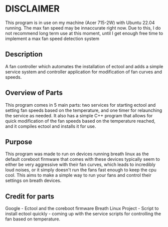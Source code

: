 # DISCLAIMER
This program is in use on my machine (Acer 715-2W) with Ubuntu 22.04 running. The max fan speed may be innaccurate right now. Due to this, I do not recommend long term use at this moment, until I get enough free time to implement a max fan speed detection system

## Description
A fan controller which automates the installation of ectool and adds a simple service system and controller application for modification of fan curves and speeds.

## Overview of Parts
This program comes in 5 main parts: two services for starting ectool and setting fan speeds based on the temperature, and one timer for relaunching the service as needed. It also has a simple C++ program that allows for quick modification of the fan speeds based on the temperature reached, and it compiles ectool and installs it for use.

## Purpose
This program was made to run on devices running breath linux as the default coreboot firmware that comes with these devices typically seem to either be very aggressive with their fan curves, which leads to incredibly loud noises, or it simply doesn't run the fans fast enough to keep the cpu cool. This aims to make a simple way to run your fans and control their settings on breath devices. 

## Credit for parts
Google - Ectool and the coreboot firmware
Breath Linux Project - Script to install ectool quickly
<adding once I find the user again> - coming up with the service scripts for controlling the fan based on temperature.
